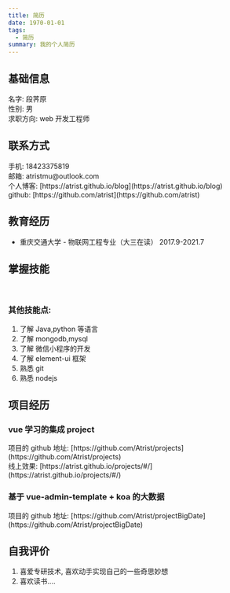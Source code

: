 ```yaml
---
title: 简历
date: 1970-01-01
tags:
  - 简历
summary: 我的个人简历
---
```


## 基础信息

名字: 段荠原<br/>
性别: 男<br/>
求职方向: web 开发工程师<br/>

## 联系方式

手机: 18423375819<br/>
邮箱: atristmu@outlook.com<br/>
个人博客: [https://atrist.github.io/blog](https://atrist.github.io/blog)<br/>
github: [https://github.com/atrist](https://github.com/atrist)

## 教育经历

- 重庆交通大学 - 物联网工程专业（大三在读） 2017.9-2021.7

## 掌握技能

<br/>
<level name="HTML"  progress="80"/>

<level name="PUG" progress="56"/>

<level name="CSS" progress="78"/>

<level name="SCSS" progress="72"/>

<level name="JS" progress="87"/>

<level name="Vue,Vue全家桶" progress="75"/>

### 其他技能点:

1. 了解 Java,python 等语言
2. 了解 mongodb,mysql
3. 了解 微信小程序的开发
4. 了解 element-ui 框架
5. 熟悉 git
6. 熟悉 nodejs

## 项目经历

### vue 学习的集成 project

项目的 github 地址: [https://github.com/Atrist/projects](https://github.com/Atrist/projects)<br/>
线上效果: [https://atrist.github.io/projects/#/](https://atrist.github.io/projects/#/)

### 基于 vue-admin-template + koa 的大数据

项目的 github 地址: [https://github.com/Atrist/projectBigDate](https://github.com/Atrist/projectBigDate)<br/>

## 自我评价

1. 喜爱专研技术, 喜欢动手实现自己的一些奇思妙想
2. 喜欢读书....

<style lang="scss" scoped>
a{
  text-decoration: none;
}
</style>
